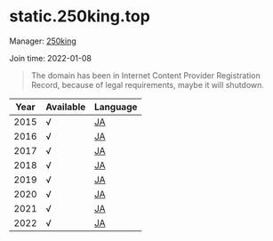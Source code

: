 # static.250king.top

Manager: [250king](https://github.com/250king)

Join time: 2022-01-08

> The domain has been in Internet Content Provider Registration Record, because of legal requirements, maybe it will shutdown.

| Year | Available | Language                                  |
|------|-----------|-------------------------------------------|
| 2015 | √         | [JA](https://static.250king.top/af/2015)  |
| 2016 | √         | [JA](https://static.250king.top/af/2016)  |
| 2017 | √         | [JA](https://static.250king.top/af/2017)  |
| 2018 | √         | [JA](https://static.250king.top/af/2018)  |
| 2019 | √         | [JA](https://static.250king.top/af/2019)  |
| 2020 | √         | [JA](https://static.250king.top/af/2020)  |
| 2021 | √         | [JA](https://static.250king.top/af/2021)  |
| 2022 | √         | [JA](https://static.250king.top/af/2022)  |

